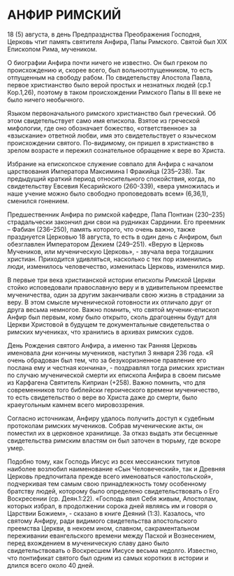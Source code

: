 # АНФИР РИМСКИЙ

18 (5) августа, в день Предпразднства Преображения Господня, Церковь чтит память святителя Анфира, Папы Римского. Святой был XIX Епископом Рима, мучеником.

О биографии Анфира почти ничего не известно. Он был греком по происхождению и, скорее всего, был вольноотпущенником, то есть отпущенным на свободу рабом. По свидетельству Апостола Павла, первое христианство было верой простых и незнатных людей (ср.1 Кор.1,26), поэтому в таком происхождении Римского Папы в III веке не было ничего необычного.

Языком первоначального римского христианство был греческий. Об этом свидетельствует само имя епископа. Взятое из греческой мифологии, где оно обозначает божество, «ответственное» за «взыскание» ответной любви, имя это свидетельствует о языческом происхождении святого. По-видимому, он пришел в христианство в зрелом возрасте и пережил сознательное обращение к вере во Христа.

Избрание на епископское служение совпало для Анфира с началом царствования Императора Максимина I Фракийца (235–238). Так предыдущий краткий период относительного спокойствия, когда, по свидетельству Евсевия Кесарийского (260-339), «вера умножилась и наше учение можно было свободно проповедовать всем» (6,36,1), сменился гонением.

Предшественник Анфира по римской кафедре, Папа Понтиан (230–235) страдальчески закончил дни свои на рудниках Сардинии. Его преемник – Фабиан (236–250), память которого, что очень важно, также празднуется Церковью 18 августа, то есть в один день с Анфиром, был обезглавлен Императором Декием (249–251). «Верую в Церковь Мучеников, или мученическую Церковь», - звучала вера тогдашних христиан. Приходится удивляться, насколько с тех пор изменились люди, изменилось человечество, изменилась Церковь, изменился мир.

В первые три века христианской истории епископы Римской Церкви стойко исповедовали православную веру и в удивительном преемстве мученичества, один за другим заканчивали свою жизнь в страдании за веру. В этом смысле мученической готовности их отличало друг от друга весьма немногое. Важно помнить, что святой мученик-епископ Анфир был первым, кому было открыто, сколь драгоценны будут для Церкви Христовой в будущем те документальные свидетельства о римских мучениках, что хранились в архивах римских судов.

День Рождения святого Анфира, а именно так Ранняя Церковь именовала дни кончины мучеников, наступил 3 января 236 года. «Я очень обрадован был тем, что за безукоризненное правление его послана ему и честная кончина», - поздравлял тогда римских христиан по случаю мученической смерти их епископа Анфира в своем письме из Карфагена Святитель Киприан (+258). Важно помнить, что для современников того библейски героического времени мученичество, то есть свидетельство о вере во Христа даже до смерти, было краеугольным камнем всего мировоззрения.

Согласно источникам, Анфиру удалось получить доступ к судебным протоколам римских мучеников. Собрав мученические акты, он поместил их в церковное хранилище. За отказ выдать эти бесценные свидетельства римским властям он был заточен в тюрьму, где вскоре умер.

Подобно тому, как Господь Иисус из всех мессианских титулов наиболее возлюбил наименование «Сын Человеческий», так и Древняя Церковь предпочитала прежде всего именоваться «апостольской», подчеркивая тем самым свою принадлежность тому особенному братству людей, которому было определено свидетельствовать о Его Воскресении (ср. Деян.1:22). «Господь явил Себя живым, Апостолам, которых избрал, в продолжении сорока дней являясь им и говоря о Царствии Божием», - сказано в книге Деяний (1:3). Казалось, что святому Анфиру, ради видимого свидетельства апостольского преемства Церкви, в некоем ином, славном, сакраментальном переживании евангельского времени между Пасхой и Вознесением, перед вхождением в мученическую славу дано было свидетельствовать о Воскресшем Иисусе весьма недолго. Известно, что понтификат святого был одним из самых коротких в истории и длился всего около 40 дней.
